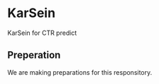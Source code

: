 # KarSein
KarSein for CTR predict

## Preperation
We are making preparations for this responsitory.
